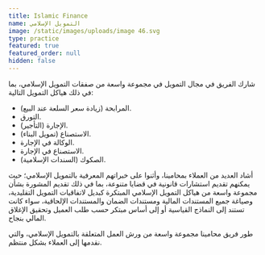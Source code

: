 ```yaml
---
title: Islamic Finance
name: التمويل الإسلامي
image: /static/images/uploads/image 46.svg
type: practice
featured: true
featured_order: null
hidden: false
---
```

شارك الفريق في مجال التمويل في مجموعة واسعة من صفقات التمويل الإسلامي، بما في ذلك هياكل التمويل التالية:

- المرابحة (زيادة سعر السلعة عند البيع).
- التورق.
- الإجارة (التأجير).
- الاستصناع (تمويل البناء).
- الوكالة في الإجارة.
- الاستصناع في الإجارة.
- الصكوك (السندات الإسلامية).

أشاد العديد من العملاء بمحامينا، وأثنوا على خبراتهم المعرفية بالتمويل الإسلامي؛ حيث يمكنهم تقديم استشارات قانونية في قضايا متنوعة، بما في ذلك تقديم المشورة بشأن مجموعة واسعة من هياكل التمويل الإسلامي المبتكرة كبديل لاتفاقيات التمويل التقليدية، وصياغة جميع المستندات المالية ومستندات الضمان والمستندات الإلحاقية، سواء كانت تستند إلى النماذج القياسية أو إلى أساس مبتكر حسب طلب العميل وتحقيق الإغلاق المالي بنجاح.

طور فريق محامينا مجموعة واسعة من ورش العمل المتعلقة بالتمويل الإسلامي، والتي نقدمها إلى العملاء بشكل منتظم.
